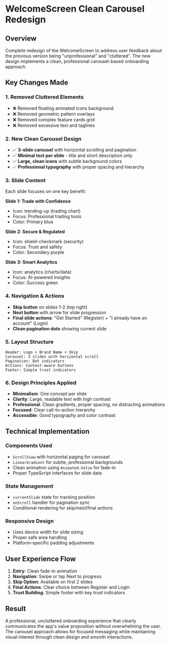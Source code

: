 # WelcomeScreen Clean Carousel Redesign

## Overview
Complete redesign of the WelcomeScreen to address user feedback about the previous version being "unprofessional" and "cluttered". The new design implements a clean, professional carousel-based onboarding approach.

## Key Changes Made

### 1. Removed Cluttered Elements
- ❌ Removed floating animated icons background
- ❌ Removed geometric pattern overlays  
- ❌ Removed complex feature cards grid
- ❌ Removed excessive text and taglines

### 2. New Clean Carousel Design
- ✅ **3-slide carousel** with horizontal scrolling and pagination
- ✅ **Minimal text per slide** - title and short description only
- ✅ **Large, clean icons** with subtle background colors
- ✅ **Professional typography** with proper spacing and hierarchy

### 3. Slide Content
Each slide focuses on one key benefit:

**Slide 1: Trade with Confidence**
- Icon: trending-up (trading chart)
- Focus: Professional trading tools
- Color: Primary blue

**Slide 2: Secure & Regulated** 
- Icon: shield-checkmark (security)
- Focus: Trust and safety
- Color: Secondary purple

**Slide 3: Smart Analytics**
- Icon: analytics (charts/data)
- Focus: AI-powered insights  
- Color: Success green

### 4. Navigation & Actions
- **Skip button** on slides 1-2 (top right)
- **Next button** with arrow for slide progression
- **Final slide actions**: "Get Started" (Register) + "I already have an account" (Login)
- **Clean pagination dots** showing current slide

### 5. Layout Structure
```
Header: Logo + Brand Name + Skip
Carousel: 3 slides with horizontal scroll
Pagination: Dot indicators
Actions: Context-aware buttons
Footer: Simple trust indicators
```

### 6. Design Principles Applied
- **Minimalism**: One concept per slide
- **Clarity**: Large, readable text with high contrast
- **Professional**: Clean gradients, proper spacing, no distracting animations
- **Focused**: Clear call-to-action hierarchy
- **Accessible**: Good typography and color contrast

## Technical Implementation

### Components Used
- `ScrollView` with horizontal paging for carousel
- `LinearGradient` for subtle, professional backgrounds
- Clean animation using `Animated.Value` for fade-in
- Proper TypeScript interfaces for slide data

### State Management
- `currentSlide` state for tracking position
- `onScroll` handler for pagination sync
- Conditional rendering for skip/next/final actions

### Responsive Design
- Uses device width for slide sizing
- Proper safe area handling
- Platform-specific padding adjustments

## User Experience Flow
1. **Entry**: Clean fade-in animation
2. **Navigation**: Swipe or tap Next to progress
3. **Skip Option**: Available on first 2 slides
4. **Final Actions**: Clear choice between Register and Login
5. **Trust Building**: Simple footer with key trust indicators

## Result
A professional, uncluttered onboarding experience that clearly communicates the app's value proposition without overwhelming the user. The carousel approach allows for focused messaging while maintaining visual interest through clean design and smooth interactions.
